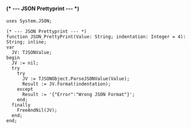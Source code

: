  #### (* --- JSON Prettyprint --- *)
 
    uses System.JSON;

    (* --- JSON Prettyprint --- *)
    function JSON_PrettyPrint(Value: String; indentation: Integer = 4): String; inline;
    var
      JV: TJSONValue;
    begin
      JV := nil;
      try
        try
          JV := TJSONObject.ParseJSONValue(Value);
          Result := JV.Format(indentation);
        except
          Result := '{"Error":"Wrong JSON Format"}';
        end;
      finally
        FreeAndNil(JV);
      end;
    end;

